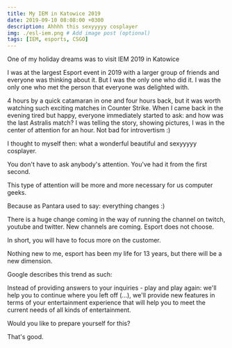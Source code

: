 ```yaml
---
title: My IEM in Katowice 2019
date: 2019-09-10 08:08:00 +0300
description: Ahhhh this sexyyyyy cosplayer 
img: ./esl-iem.png # Add image post (optional)
tags: [IEM, esports, CSGO]
---
```


One of my holiday dreams was to visit IEM 2019 in Katowice

I was at the largest Esport event in 2019 with a larger group of friends and everyone was thinking about it.
But I was the only one who did it. I was the only one who met the person that everyone was delighted with.

4 hours by a quick catamaran in one and four hours back, but it was worth watching such exciting matches in Counter Strike.
When I came back in the evening tired but happy, everyone immediately started to ask: and how was the last Astralis match?
I was telling the story, showing pictures, I was in the center of attention for an hour.
Not bad for introvertism :)

I thought to myself then: what a wonderful beautiful and sexyyyyy cosplayer.

You don't have to ask anybody's attention. You've had it from the first second.

This type of attention will be more and more necessary for us computer geeks.

Because as Pantara used to say: everything changes :)

There is a huge change coming in the way of running the channel on twitch, youtube and twitter.
New channels are coming. Esport does not choose.

In short, you will have to focus more on the customer.

Nothing new to me, esport has been my life for 13 years, but there will be a new dimension.

Google describes this trend as such:

Instead of providing answers to your inquiries - play and play again: we'll help you to continue where you left off (...), we'll provide new features in terms of your entertainment experience that will help you to meet the current needs of all kinds of entertainment.

Would you like to prepare yourself for this?

That's good. 

